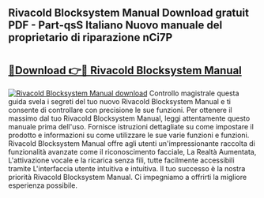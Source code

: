 ## Rivacold Blocksystem Manual Download gratuit PDF - Part-qsS Italiano Nuovo manuale del proprietario di riparazione nCi7P

# <h2><a href="http://dfcu8g.blite.top/?on=Rivacold+Blocksystem+Manual">🔗Download 👉🔴 Rivacold Blocksystem Manual</a></h2>

[![Rivacold Blocksystem Manual download](https://i.imgur.com/lujVjoI.png)](http://dfcu8g.blite.top/?on=Rivacold+Blocksystem+Manual)
Controllo magistrale questa guida svela i segreti del tuo nuovo Rivacold Blocksystem Manual e ti consente di controllare con precisione le sue funzioni. Per ottenere il massimo dal tuo Rivacold Blocksystem Manual, leggi attentamente questo manuale prima dell'uso. Fornisce istruzioni dettagliate su come impostare il prodotto e informazioni su come utilizzare le sue varie funzioni e funzioni. Rivacold Blocksystem Manual offre agli utenti un'impressionante raccolta di funzionalità avanzate come il riconoscimento facciale, La Realtà Aumentata, L'attivazione vocale e la ricarica senza fili, tutte facilmente accessibili tramite L'interfaccia utente intuitiva e intuitiva. Il tuo successo è la nostra priorità Rivacold Blocksystem Manual. Ci impegniamo a offrirti la migliore esperienza possibile.
